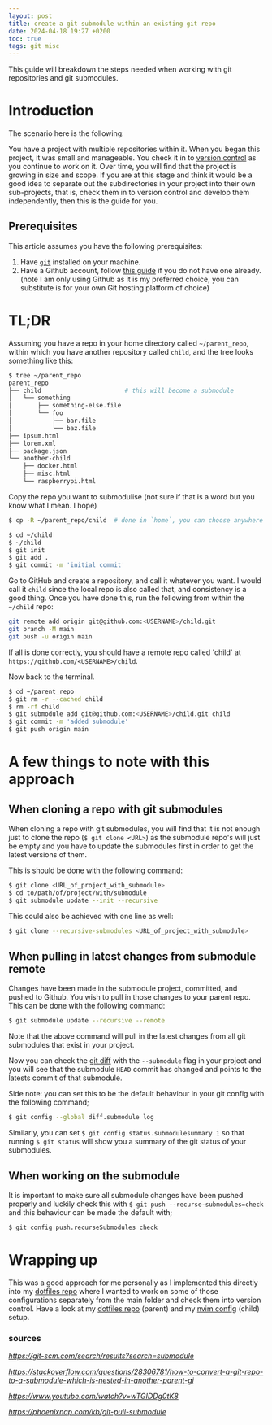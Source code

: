 ```yaml
---
layout: post
title: create a git submodule within an existing git repo
date: 2024-04-18 19:27 +0200
toc: true
tags: git misc
---
```


This guide will breakdown the steps needed when working with git repositories and
git submodules.

# Introduction

The scenario here is the following:

You have a project with multiple repositories within it. When you began this project,
it was small and manageable. You check it in to [version control](https://en.wikipedia.org/wiki/Version_control)
as you continue to work on it. Over time, you will find that the project is growing
in size and scope. If you are at this stage and think it would be a good idea to
separate out the subdirectories in your project into their own sub-projects, that
is, check them in to version control and develop them independently, then this is
the guide for you.

## Prerequisites

This article assumes you have the following prerequisites:

1. Have [`git`](https://git-scm.com/) installed on your machine.
1. Have a Github account, follow [this guide](https://docs.github.com/en/get-started/start-your-journey/creating-an-account-on-github) if you do not have one already. (note I am only using Github as it is my preferred choice, you can substitute is for your own Git hosting platform of choice)

# TL;DR

Assuming you have a repo in your home directory called `~/parent_repo`, within
which you have another repository called `child`, and the tree looks something
like this:

```bash
$ tree ~/parent_repo
parent_repo
├── child                       # this will become a submodule
│   └── something
│       ├── something-else.file
│       └── foo
│           ├── bar.file
│           └── baz.file
├── ipsum.html
├── lorem.xml
├── package.json
└── another-child
    ├── docker.html
    ├── misc.html
    └── raspberrypi.html
```

Copy the repo you want to submodulise (not sure if that is a word but you know what
I mean. I hope)

```bash
$ cp -R ~/parent_repo/child  # done in `home`, you can choose anywhere you want to store it
```

```bash
$ cd ~/child
$ ~/child
$ git init
$ git add .
$ git commit -m 'initial commit'
```

Go to GitHub and create a repository, and call it whatever you want. I would call
it `child` since the local repo is also called that, and consistency is a good thing.
Once you have done this, run the following from within the `~/child` repo:

```bash
git remote add origin git@github.com:<USERNAME>/child.git
git branch -M main
git push -u origin main
```

If all is done correctly, you should have a remote repo called 'child' at `https://github.com/<USERNAME>/child`.

Now back to the terminal.

```bash
$ cd ~/parent_repo
$ git rm -r --cached child
$ rm -rf child
$ git submodule add git@github.com:<USERNAME>/child.git child
$ git commit -m 'added submodule'
$ git push origin main
```

# A few things to note with this approach

## When cloning a repo with git submodules

When cloning a repo with git submodules, you will find that it is not enough just
to clone the repo (`$ git clone <URL>`) as the submodule repo's will just be empty
and you have to update the submodules first in order to get the latest versions
of them.

This is should be done with the following command:

```bash
$ git clone <URL_of_project_with_submodule>
$ cd to/path/of/project/with/submodule
$ git submodule update --init --recursive
```

This could also be achieved with one line as well:

```bash
$ git clone --recursive-submodules <URL_of_project_with_submodule>
```

## When pulling in latest changes from submodule remote

Changes have been made in the submodule project, committed, and pushed to Github.
You wish to pull in those changes to your parent repo. This can be done with the
following command:

```bash
$ git submodule update --recursive --remote
```

Note that the above command will pull in the latest changes from all git submodules
that exist in your project.

Now you can check the [git diff](https://git-scm.com/docs/git-diff) with the
`--submodule` flag in your project and you will see that the submodule `HEAD`
commit has changed and points to the latests commit of that submodule.

Side note: you can set this to be the default behaviour in your git config with
the following command;

```bash
$ git config --global diff.submodule log
```

Similarly, you can set `$ git config status.submodulesummary 1` so that running
`$ git status` will show you a summary of the git status of your submodules.

## When working on the submodule

It is important to make sure all submodule changes have been pushed properly and
luckily check this with `$ git push --recurse-submodules=check` and this behaviour
can be made the default with;

```bash
$ git config push.recurseSubmodules check
```

# Wrapping up

This was a good approach for me personally as I implemented this directly into my
[dotfiles repo](https://github.com/genzade/dotfiles) where I wanted to work on some
of those configurations separately from the main folder and check them into version
control. Have a look at my [dotfiles repo](https://github.com/genzade/dotfiles) (parent)
and my [nvim config](https://github.com/genzade/nvim) (child) setup.

### sources

*https://git-scm.com/search/results?search=submodule*

*https://stackoverflow.com/questions/28306781/how-to-convert-a-git-repo-to-a-submodule-which-is-nested-in-another-parent-gi*

*https://www.youtube.com/watch?v=wTGIDDg0tK8*

*https://phoenixnap.com/kb/git-pull-submodule*
